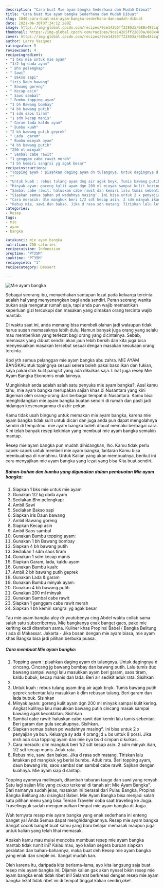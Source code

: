 ```yaml
---
description: "Cara buat Mie ayam bangka Sederhana dan Mudah Dibuat"
title: "Cara buat Mie ayam bangka Sederhana dan Mudah Dibuat"
slug: 1040-cara-buat-mie-ayam-bangka-sederhana-dan-mudah-dibuat
date: 2021-06-30T07:34:12.288Z
image: https://img-global.cpcdn.com/recipes/9ce14265ff22803a/680x482cq70/mie-ayam-bangka-foto-resep-utama.jpg
thumbnail: https://img-global.cpcdn.com/recipes/9ce14265ff22803a/680x482cq70/mie-ayam-bangka-foto-resep-utama.jpg
cover: https://img-global.cpcdn.com/recipes/9ce14265ff22803a/680x482cq70/mie-ayam-bangka-foto-resep-utama.jpg
author: Larry Vasquez
ratingvalue: 5
reviewcount: 4
recipeingredient:
- "1 bks mie untuk mie ayam"
- "1/2 kg dada ayam"
- " Bhn pelengkap"
- " Sawi"
- " Bakso sapi"
- "iris Daun bawang"
- " Bawang goreng"
- " Kecap asin"
- " Saos sambal"
- " Bumbu topping ayam"
- "1 bh Bawang bombay"
- "4 bh bawang putih"
- "1 sdm saos tiram"
- "1 sdm kecap manis"
- " Garam lada kaldu ayam"
- " Bumbu kuah"
- "2 bh bawang putih geprek"
- " Lada  garam"
- " Bumbu minyak ayam"
- "4 bh bawang putih"
- "200 ml minyak"
- " Sambal cabe rawit"
- "1 genggam cabe rawit merah"
- "1 bh kemiri sangrai yg agak besar"
recipeinstructions:
- "Topping ayam : pisahkan daging ayam dn tulangnya. Untuk dagingnya d cincang. Cincang jg bawang bombay dan bawang putih. Lalu tumis duo bawang sampai wangi lalu masukkan ayam beri garam, saos tiram, kaldu bubuk, kecap manis dan lada. Beri air sedikit aduk rata. Sisihkan"
- ""
- "Untuk kuah : rebus tulang ayam dng air agak bnyk. Tumis bawang putih geprek sebentar lalu masukkan k dlm rebusan tulang. Beri garam dan lada bubuk. Sisihkan"
- "Minyak ayam: goreng kulit ayam dgn 200 ml minyak sampai kulit kering. Angkat kulitnya lalu masukkan bawang putih cincang masak sampai bawang agak kecoklatan. Sisihkan"
- "Sambal cabe rawit: haluskan cabe rawit dan kemiri lalu tumis sebentar. Beri garam dan gula secukupnya. Sisihkan."
- "Siapkan semua bahan pd wadahnya masing². Ini bisa untuk 2 x penyajian ya bun. Keluarga sy ada 4 orang jd ± bs untuk 8 porsi. Jika msh ada sisa topping ayam dan mie nya bs d simpan d kulkas."
- "Cara meracik: dlm mangkuk beri 1/2 sdt kecap asin. 2 sdm minyak ikan, 1/2 sdt kecap manis. Aduk rata."
- "Rebus mie, sawi dan bakso. Jika d rasa sdh matang. Tiriskan lalu letakkan pd mangkuk yg berisi bumbu. Aduk rata. Beri topping ayam, daun bawang iris, saos sambal dan sambal cabe rawit. Sajikan dengan kuahnya. Mie ayam siap d santap."
categories:
- Resep
tags:
- mie
- ayam
- bangka

katakunci: mie ayam bangka 
nutrition: 258 calories
recipecuisine: Indonesian
preptime: "PT25M"
cooktime: "PT35M"
recipeyield: "1"
recipecategory: Dessert

---
```



![Mie ayam bangka](https://img-global.cpcdn.com/recipes/9ce14265ff22803a/680x482cq70/mie-ayam-bangka-foto-resep-utama.jpg)

Sebagai seorang ibu, menyediakan santapan lezat pada keluarga tercinta adalah hal yang menyenangkan bagi anda sendiri. Peran seorang  wanita bukan saja mengatur rumah saja, tapi anda pun wajib memastikan keperluan gizi tercukupi dan masakan yang dimakan orang tercinta wajib mantab.

Di waktu  saat ini, anda memang bisa membeli olahan jadi walaupun tidak harus susah memasaknya lebih dulu. Namun banyak juga orang yang selalu mau memberikan yang terlezat bagi orang yang dicintainya. Sebab, memasak yang dibuat sendiri akan jauh lebih bersih dan kita juga bisa menyesuaikan masakan tersebut sesuai dengan masakan kesukaan orang tercinta. 

Kpd yth semua pelanggan mie ayam bangka abu zahra. MIE AYAM BANGKAUntuk topingnya sesuai selera boleh pakai baso ikan dan fukian, saya pakai stok kulit pangsit yang ada dikulkas saja. Lihat juga resep Mie Ayam Bangka Ekonomis enak lainnya.

Mungkinkah anda adalah salah satu penyuka mie ayam bangka?. Asal kamu tahu, mie ayam bangka merupakan sajian khas di Nusantara yang kini digemari oleh orang-orang dari berbagai tempat di Nusantara. Kamu bisa menghidangkan mie ayam bangka buatan sendiri di rumah dan pasti jadi hidangan kesenanganmu di akhir pekan.

Kamu tidak usah bingung untuk memakan mie ayam bangka, karena mie ayam bangka tidak sulit untuk dicari dan juga anda pun dapat mengolahnya sendiri di tempatmu. mie ayam bangka boleh dibuat memalui berbagai cara. Kini telah banyak resep kekinian yang membuat mie ayam bangka semakin mantap.

Resep mie ayam bangka pun mudah dihidangkan, lho. Kamu tidak perlu capek-capek untuk membeli mie ayam bangka, lantaran Kamu bisa membuatnya di rumahmu. Untuk Kalian yang akan membuatnya, berikut ini cara menyajikan mie ayam bangka yang lezat yang bisa Kita buat sendiri.

<!--inarticleads1-->

##### Bahan-bahan dan bumbu yang digunakan dalam pembuatan Mie ayam bangka:

1. Siapkan 1 bks mie untuk mie ayam
1. Gunakan 1/2 kg dada ayam
1. Sediakan  Bhn pelengkap:
1. Ambil  Sawi
1. Sediakan  Bakso sapi
1. Siapkan iris Daun bawang
1. Ambil  Bawang goreng
1. Siapkan  Kecap asin
1. Ambil  Saos sambal
1. Gunakan  Bumbu topping ayam:
1. Gunakan 1 bh Bawang bombay
1. Siapkan 4 bh bawang putih
1. Sediakan 1 sdm saos tiram
1. Gunakan 1 sdm kecap manis
1. Siapkan  Garam, lada, kaldu ayam
1. Gunakan  Bumbu kuah:
1. Ambil 2 bh bawang putih geprek
1. Gunakan  Lada &amp; garam
1. Gunakan  Bumbu minyak ayam:
1. Gunakan 4 bh bawang putih
1. Gunakan 200 ml minyak
1. Gunakan  Sambal cabe rawit:
1. Siapkan 1 genggam cabe rawit merah
1. Siapkan 1 bh kemiri sangrai yg agak besar


Tau mie ayam bangka aloy dr youtubenya cing Abdel waktu collab sama salah satu subscribernya. Mie bangkanya enak banget gaes, pake mie keriting kecil ditambah sama. Kuliner khas Propinsi Babel ( Bangka Belitung ) ada di Makassar. Jakarta - Jika bosan dengan mie ayam biasa, mie ayam khas Bangka bisa jadi pilihan berbuka puasa. 

<!--inarticleads2-->

##### Cara membuat Mie ayam bangka:

1. Topping ayam : pisahkan daging ayam dn tulangnya. Untuk dagingnya d cincang. Cincang jg bawang bombay dan bawang putih. Lalu tumis duo bawang sampai wangi lalu masukkan ayam beri garam, saos tiram, kaldu bubuk, kecap manis dan lada. Beri air sedikit aduk rata. Sisihkan
1. 
1. Untuk kuah : rebus tulang ayam dng air agak bnyk. Tumis bawang putih geprek sebentar lalu masukkan k dlm rebusan tulang. Beri garam dan lada bubuk. Sisihkan
1. Minyak ayam: goreng kulit ayam dgn 200 ml minyak sampai kulit kering. Angkat kulitnya lalu masukkan bawang putih cincang masak sampai bawang agak kecoklatan. Sisihkan
1. Sambal cabe rawit: haluskan cabe rawit dan kemiri lalu tumis sebentar. Beri garam dan gula secukupnya. Sisihkan.
1. Siapkan semua bahan pd wadahnya masing². Ini bisa untuk 2 x penyajian ya bun. Keluarga sy ada 4 orang jd ± bs untuk 8 porsi. Jika msh ada sisa topping ayam dan mie nya bs d simpan d kulkas.
1. Cara meracik: dlm mangkuk beri 1/2 sdt kecap asin. 2 sdm minyak ikan, 1/2 sdt kecap manis. Aduk rata.
1. Rebus mie, sawi dan bakso. Jika d rasa sdh matang. Tiriskan lalu letakkan pd mangkuk yg berisi bumbu. Aduk rata. Beri topping ayam, daun bawang iris, saos sambal dan sambal cabe rawit. Sajikan dengan kuahnya. Mie ayam siap d santap.


Topping ayamnya melimpah, ditambah taburan tauge dan sawi yang renyah. Satu lagi sajian Mie yang cukup terkenal di tanah air: Mie Ayam Bangka&#34;. Dari namanya sudah jelas, masakan ini berasal dari Pulau Bangka, Propinsi Bangka Belitung atu disingkat Babel. Mie Ayam Bangka bisa menjadi salah satu pilihan menu yang bisa Teman Traveler coba saat traveling ke Jogja. Travelingyuk sudah mengumpulkan tempat mie ayam bangka di Jogja. 

Wah ternyata resep mie ayam bangka yang enak sederhana ini enteng banget ya! Anda Semua dapat menghidangkannya. Resep mie ayam bangka Sangat cocok banget buat kamu yang baru belajar memasak maupun juga untuk kalian yang telah lihai memasak.

Apakah kamu mau mulai mencoba membuat resep mie ayam bangka mantab tidak rumit ini? Kalau mau, ayo kalian segera buruan siapkan peralatan dan bahan-bahannya, maka buat deh Resep mie ayam bangka yang enak dan simple ini. Sangat mudah kan. 

Oleh karena itu, daripada kita berlama-lama, ayo kita langsung saja buat resep mie ayam bangka ini. Dijamin kalian gak akan nyesel bikin resep mie ayam bangka enak tidak ribet ini! Selamat berkreasi dengan resep mie ayam bangka lezat tidak ribet ini di tempat tinggal kalian sendiri,oke!.

